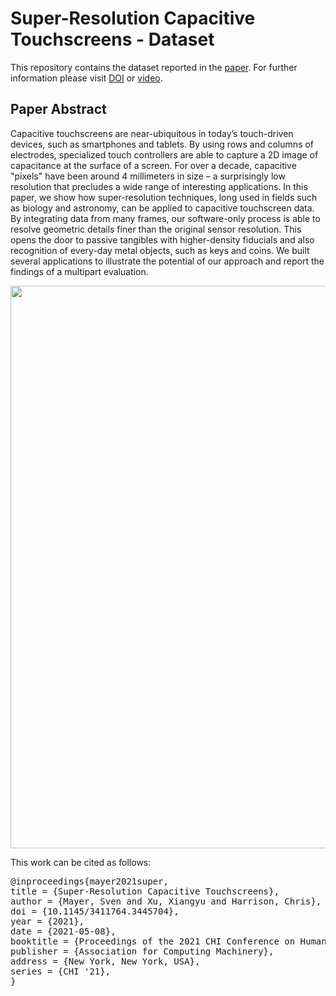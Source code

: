 # Super-Resolution Capacitive Touchscreens - Dataset
This repository contains the dataset reported in the [paper](https://sven-mayer.com/wp-content/uploads/2021/01/mayer2021super.pdf). For further information please visit [DOI](https://dx.doi.org/10.1145/3411764.3445704) or [video](https://youtu.be/vyLD2CSOMCE).

## Paper Abstract
Capacitive touchscreens are near-ubiquitous in today’s touch-driven devices, such as smartphones and tablets. By using rows and columns of electrodes, specialized touch controllers are able to capture a 2D image of capacitance at the surface of a screen. For over a decade, capacitive "pixels" have been around 4 millimeters in size – a surprisingly low resolution that precludes a wide range of interesting applications. In this paper, we show how super-resolution techniques, long used in fields such as biology and astronomy, can be applied to capacitive touchscreen data. By integrating data from many frames, our software-only process is able to resolve geometric details finer than the original sensor resolution. This opens the door to passive tangibles with higher-density fiducials and also recognition of every-day metal objects, such as keys and coins. We built several applications to illustrate the potential of our approach and report the findings of a multipart evaluation.

<img src="https://sven-mayer.com/wp-content/uploads/2021/01/mayer2021super.jpg" width="900px"/>

This work can be cited as follows:
<pre>
@inproceedings{mayer2021super,
title = {Super-Resolution Capacitive Touchscreens},
author = {Mayer, Sven and Xu, Xiangyu and Harrison, Chris},
doi = {10.1145/3411764.3445704},
year = {2021},
date = {2021-05-08},
booktitle = {Proceedings of the 2021 CHI Conference on Human Factors in Computing Systems},
publisher = {Association for Computing Machinery},
address = {New York, New York, USA},
series = {CHI '21},
}
</pre>
